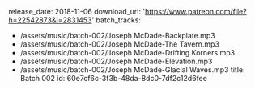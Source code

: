 release_date: 2018-11-06
download_url: 'https://www.patreon.com/file?h=22542873&i=2831453'
batch_tracks:
  - /assets/music/batch-002/Joseph McDade-Backplate.mp3
  - /assets/music/batch-002/Joseph McDade-The Tavern.mp3
  - /assets/music/batch-002/Joseph McDade-Drifting Korners.mp3
  - /assets/music/batch-002/Joseph McDade-Elevation.mp3
  - /assets/music/batch-002/Joseph McDade-Glacial Waves.mp3
title: Batch 002
id: 60e7cf6c-3f3b-48da-8dc0-7df2c12d6fee
